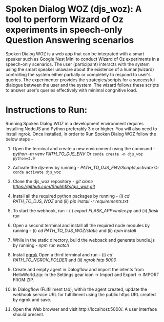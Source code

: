 # Spoken Dialog WOZ (djs_woz): A tool to perform Wizard of Oz experiments in speech-only Question Answering scenarios

Spoken Dialog WOZ is a web app that can be integrated with a smart speaker such as Google Nest Mini to conduct Wizard of Oz experiments in a speech-only scenarios. The user (participant) interacts with the system using the smart speaker unaware about the existence of a human(wizard) controlling the system either partially or completely to respond to user's queries. The experimenter provides the strategies/scripts for a successful dialogue between the user and the system. The wizard follows these scripts to answer user's queries effectively with minimal congnitive load.

# Instructions to Run:
Running Spoken Dialog WOZ in a development environment requires installing NodeJS and Python preferably 3.x or higher. You will also need to install ngrok. Once installed, In order to Run Spoken Dialog WOZ follow the below steps - 
1. Open the terminal and create a new environment using the command - <i>python -m venv PATH_TO_DJS_ENV</i>
   Or `conda create -n djs_woz python=3.9`
2. Activate the djs-env by running - <i>PATH_TO_DJS_ENV/Scripts\activate</i>
   Or `conda activate djs_woz`
3. Clone the djs_woz repository - <i>git clone https://github.com/Shubh18s/djs_woz.git</i>
4. Install all the required python packages by running - (i) <i>cd PATH_TO_DJS_WOZ</i> and (ii) <i>pip install -r requirements.txt</i>

5. To start the webhook, run - (i) <i>export FLASK_APP=index.py</i> and (ii) <i>flask run</i>

6. Open a second terminal and install all the required node modules by running - (i) <i>cd PATH_TO_DJS_WOZ/static</i> and (ii) <i>npm install</i>
7. While in the static directory, build the webpack and generate bundle.js by running - <i>npm run watch</i>

8. Install [ngrok](https://ngrok.com/) Open a third terminal and run - (i) <i>cd PATH_TO_NGROK_FOLDER</i> and (ii) <i>ngrok http 5000</i>

9. Create and empty agent in Dalogflow and import the intents from HelloWorld.zip: In the Settings gear icon -> Import and Export -> IMPORT FROM ZIP.
10. In Dialogflow (Fulfillment tab), within the agent created, update the webhook service URL for fulfillment using the public https URL created by ngrok and save.
11. Open the Web browser and visit http://localhost:5000/. A user interface should present.
